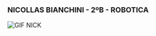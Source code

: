 ### NICOLLAS BIANCHINI - 2ºB - ROBOTICA 

![]()![GIF NICK](https://github.com/nicollasbpVzX/nicollasbpVzX/assets/170126745/794d388e-9074-4670-a59a-8f9bd5c0517a)

<!--
**nicollasbpVzX/nicollasbpVzX** is a ✨ _special_ ✨ repository because its `README.md` (this file) appears on your GitHub profile.

Here are some ideas to get you started:

- 🔭 I’m currently working on ...
- 🌱 I’m currently learning ...
- 👯 I’m looking to collaborate on ...
- 🤔 I’m looking for help with ...
- 💬 Ask me about ...
- 📫 How to reach me: ...
- 😄 Pronouns: ...
- ⚡ Fun fact: ...
-->
